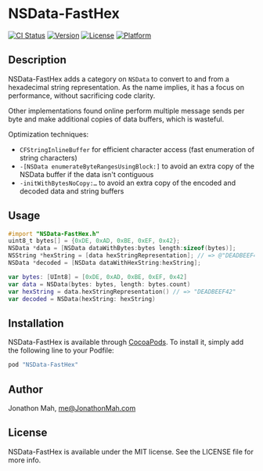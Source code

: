# NSData-FastHex

[![CI Status](http://img.shields.io/travis/jmah/NSData-FastHex.svg?style=flat)](https://travis-ci.org/jmah/NSData-FastHex)
[![Version](https://img.shields.io/cocoapods/v/NSData-FastHex.svg?style=flat)](http://cocoapods.org/pods/NSData-FastHex)
[![License](https://img.shields.io/cocoapods/l/NSData-FastHex.svg?style=flat)](http://cocoapods.org/pods/NSData-FastHex)
[![Platform](https://img.shields.io/cocoapods/p/NSData-FastHex.svg?style=flat)](http://cocoapods.org/pods/NSData-FastHex)

## Description

NSData-FastHex adds a category on `NSData` to convert to and from a hexadecimal
string representation. As the name implies, it has a focus on performance,
without sacrificing code clarity.

Other implementations found online perform multiple message sends per byte and
make additional copies of data buffers, which is wasteful.

Optimization techniques:
* `CFStringInlineBuffer` for efficient character access (fast enumeration of
  string characters)
* `-[NSData enumerateByteRangesUsingBlock:]` to avoid an extra copy of the
  NSData buffer if the data isn't contiguous
* `-initWithBytesNoCopy:…` to avoid an extra copy of the encoded and decoded
  data and string buffers

## Usage

```objective-c
#import "NSData-FastHex.h"
uint8_t bytes[] = {0xDE, 0xAD, 0xBE, 0xEF, 0x42};
NSData *data = [NSData dataWithBytes:bytes length:sizeof(bytes)];
NSString *hexString = [data hexStringRepresentation]; // => @"DEADBEEF42"
NSData *decoded = [NSData dataWithHexString:hexString];
```

```swift
var bytes: [UInt8] = [0xDE, 0xAD, 0xBE, 0xEF, 0x42]
var data = NSData(bytes: bytes, length: bytes.count)
var hexString = data.hexStringRepresentation() // => "DEADBEEF42"
var decoded = NSData(hexString: hexString)
```

## Installation

NSData-FastHex is available through [CocoaPods](http://cocoapods.org). To install
it, simply add the following line to your Podfile:

```ruby
pod "NSData-FastHex"
```

## Author

Jonathon Mah, me@JonathonMah.com

## License

NSData-FastHex is available under the MIT license. See the LICENSE file for more info.
